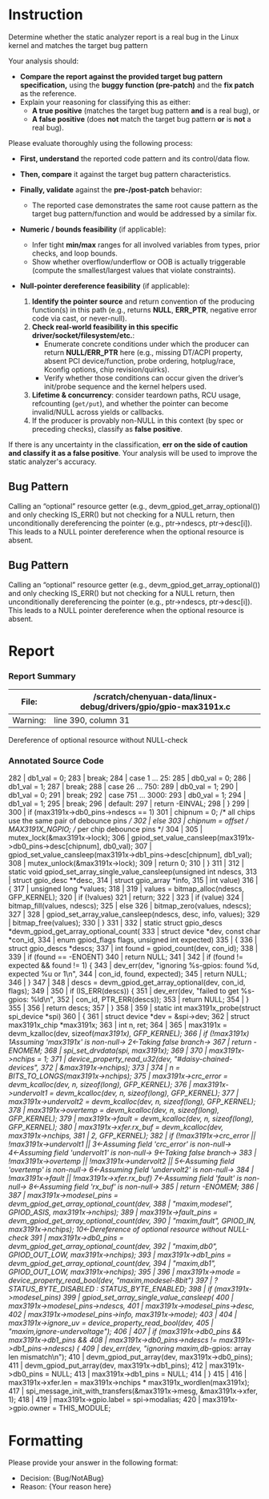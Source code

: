 # Instruction

Determine whether the static analyzer report is a real bug in the Linux kernel and matches the target bug pattern

Your analysis should:
- **Compare the report against the provided target bug pattern specification,** using the **buggy function (pre-patch)** and the **fix patch** as the reference.
- Explain your reasoning for classifying this as either:
  - **A true positive** (matches the target bug pattern **and** is a real bug), or
  - **A false positive** (does **not** match the target bug pattern **or** is **not** a real bug).

Please evaluate thoroughly using the following process:

- **First, understand** the reported code pattern and its control/data flow.
- **Then, compare** it against the target bug pattern characteristics.
- **Finally, validate** against the **pre-/post-patch** behavior:
  - The reported case demonstrates the same root cause pattern as the target bug pattern/function and would be addressed by a similar fix.

- **Numeric / bounds feasibility** (if applicable):
  - Infer tight **min/max** ranges for all involved variables from types, prior checks, and loop bounds.
  - Show whether overflow/underflow or OOB is actually triggerable (compute the smallest/largest values that violate constraints).

- **Null-pointer dereference feasibility** (if applicable):
  1. **Identify the pointer source** and return convention of the producing function(s) in this path (e.g., returns **NULL**, **ERR_PTR**, negative error code via cast, or never-null).
  2. **Check real-world feasibility in this specific driver/socket/filesystem/etc.**:
     - Enumerate concrete conditions under which the producer can return **NULL/ERR_PTR** here (e.g., missing DT/ACPI property, absent PCI device/function, probe ordering, hotplug/race, Kconfig options, chip revision/quirks).
     - Verify whether those conditions can occur given the driver’s init/probe sequence and the kernel helpers used.
  3. **Lifetime & concurrency**: consider teardown paths, RCU usage, refcounting (`get/put`), and whether the pointer can become invalid/NULL across yields or callbacks.
  4. If the producer is provably non-NULL in this context (by spec or preceding checks), classify as **false positive**.

If there is any uncertainty in the classification, **err on the side of caution and classify it as a false positive**. Your analysis will be used to improve the static analyzer's accuracy.

## Bug Pattern

Calling an “optional” resource getter (e.g., devm_gpiod_get_array_optional()) and only checking IS_ERR() but not checking for a NULL return, then unconditionally dereferencing the pointer (e.g., ptr->ndescs, ptr->desc[i]). This leads to a NULL pointer dereference when the optional resource is absent.

## Bug Pattern

Calling an “optional” resource getter (e.g., devm_gpiod_get_array_optional()) and only checking IS_ERR() but not checking for a NULL return, then unconditionally dereferencing the pointer (e.g., ptr->ndescs, ptr->desc[i]). This leads to a NULL pointer dereference when the optional resource is absent.

# Report

### Report Summary

File:| /scratch/chenyuan-data/linux-debug/drivers/gpio/gpio-max3191x.c
---|---
Warning:| line 390, column 31
Dereference of optional resource without NULL-check

### Annotated Source Code


282   | 		db1_val = 0;
283   |  break;
284   |  case 1 ... 25:
285   | 		db0_val = 0;
286   | 		db1_val = 1;
287   |  break;
288   |  case 26 ... 750:
289   | 		db0_val = 1;
290   | 		db1_val = 0;
291   |  break;
292   |  case 751 ... 3000:
293   | 		db0_val = 1;
294   | 		db1_val = 1;
295   |  break;
296   |  default:
297   |  return -EINVAL;
298   | 	}
299   |
300   |  if (max3191x->db0_pins->ndescs == 1)
301   | 		chipnum = 0; /* all chips use the same pair of debounce pins */
302   |  else
303   | 		chipnum = offset / MAX3191X_NGPIO; /* per chip debounce pins */
304   |
305   |  mutex_lock(&max3191x->lock);
306   | 	gpiod_set_value_cansleep(max3191x->db0_pins->desc[chipnum], db0_val);
307   | 	gpiod_set_value_cansleep(max3191x->db1_pins->desc[chipnum], db1_val);
308   | 	mutex_unlock(&max3191x->lock);
309   |  return 0;
310   | }
311   |
312   | static void gpiod_set_array_single_value_cansleep(unsigned int ndescs,
313   |  struct gpio_desc **desc,
314   |  struct gpio_array *info,
315   |  int value)
316   | {
317   |  unsigned long *values;
318   |
319   | 	values = bitmap_alloc(ndescs, GFP_KERNEL);
320   |  if (!values)
321   |  return;
322   |
323   |  if (value)
324   | 		bitmap_fill(values, ndescs);
325   |  else
326   | 		bitmap_zero(values, ndescs);
327   |
328   | 	gpiod_set_array_value_cansleep(ndescs, desc, info, values);
329   | 	bitmap_free(values);
330   | }
331   |
332   | static struct gpio_descs *devm_gpiod_get_array_optional_count(
333   |  struct device *dev, const char *con_id,
334   |  enum gpiod_flags flags, unsigned int expected)
335   | {
336   |  struct gpio_descs *descs;
337   |  int found = gpiod_count(dev, con_id);
338   |
339   |  if (found == -ENOENT)
340   |  return NULL;
341   |
342   |  if (found != expected && found != 1) {
343   |  dev_err(dev, "ignoring %s-gpios: found %d, expected %u or 1\n",
344   |  con_id, found, expected);
345   |  return NULL;
346   | 	}
347   |
348   | 	descs = devm_gpiod_get_array_optional(dev, con_id, flags);
349   |
350   |  if (IS_ERR(descs)) {
351   |  dev_err(dev, "failed to get %s-gpios: %ld\n",
352   |  con_id, PTR_ERR(descs));
353   |  return NULL;
354   | 	}
355   |
356   |  return descs;
357   | }
358   |
359   | static int max3191x_probe(struct spi_device *spi)
360   | {
361   |  struct device *dev = &spi->dev;
362   |  struct max3191x_chip *max3191x;
363   |  int n, ret;
364   |
365   | 	max3191x = devm_kzalloc(dev, sizeof(*max3191x), GFP_KERNEL);
366   |  if (!max3191x)
    1Assuming 'max3191x' is non-null→
    2←Taking false branch→
367   |  return -ENOMEM;
368   |  spi_set_drvdata(spi, max3191x);
369   |
370   | 	max3191x->nchips = 1;
371   | 	device_property_read_u32(dev, "#daisy-chained-devices",
372   | 				 &max3191x->nchips);
373   |
374   | 	n = BITS_TO_LONGS(max3191x->nchips);
375   | 	max3191x->crc_error   = devm_kcalloc(dev, n, sizeof(long), GFP_KERNEL);
376   | 	max3191x->undervolt1  = devm_kcalloc(dev, n, sizeof(long), GFP_KERNEL);
377   | 	max3191x->undervolt2  = devm_kcalloc(dev, n, sizeof(long), GFP_KERNEL);
378   | 	max3191x->overtemp    = devm_kcalloc(dev, n, sizeof(long), GFP_KERNEL);
379   | 	max3191x->fault       = devm_kcalloc(dev, n, sizeof(long), GFP_KERNEL);
380   | 	max3191x->xfer.rx_buf = devm_kcalloc(dev, max3191x->nchips,
381   | 								2, GFP_KERNEL);
382   |  if (!max3191x->crc_error || !max3191x->undervolt1 ||
    3←Assuming field 'crc_error' is non-null→
    4←Assuming field 'undervolt1' is non-null→
    9←Taking false branch→
383   |  !max3191x->overtemp  || !max3191x->undervolt2 ||
    5←Assuming field 'overtemp' is non-null→
    6←Assuming field 'undervolt2' is non-null→
384   |  !max3191x->fault     || !max3191x->xfer.rx_buf)
    7←Assuming field 'fault' is non-null→
    8←Assuming field 'rx_buf' is non-null→
385   |  return -ENOMEM;
386   |
387   |  max3191x->modesel_pins = devm_gpiod_get_array_optional_count(dev,
388   |  "maxim,modesel", GPIOD_ASIS, max3191x->nchips);
389   |  max3191x->fault_pins   = devm_gpiod_get_array_optional_count(dev,
390   |  "maxim,fault", GPIOD_IN, max3191x->nchips);
    10←Dereference of optional resource without NULL-check
391   | 	max3191x->db0_pins     = devm_gpiod_get_array_optional_count(dev,
392   |  "maxim,db0", GPIOD_OUT_LOW, max3191x->nchips);
393   | 	max3191x->db1_pins     = devm_gpiod_get_array_optional_count(dev,
394   |  "maxim,db1", GPIOD_OUT_LOW, max3191x->nchips);
395   |
396   | 	max3191x->mode = device_property_read_bool(dev, "maxim,modesel-8bit")
397   | 				 ? STATUS_BYTE_DISABLED : STATUS_BYTE_ENABLED;
398   |  if (max3191x->modesel_pins)
399   | 		gpiod_set_array_single_value_cansleep(
400   | 				 max3191x->modesel_pins->ndescs,
401   | 				 max3191x->modesel_pins->desc,
402   | 				 max3191x->modesel_pins->info, max3191x->mode);
403   |
404   | 	max3191x->ignore_uv = device_property_read_bool(dev,
405   |  "maxim,ignore-undervoltage");
406   |
407   |  if (max3191x->db0_pins && max3191x->db1_pins &&
408   | 	    max3191x->db0_pins->ndescs != max3191x->db1_pins->ndescs) {
409   |  dev_err(dev, "ignoring maxim,db*-gpios: array len mismatch\n");
410   | 		devm_gpiod_put_array(dev, max3191x->db0_pins);
411   | 		devm_gpiod_put_array(dev, max3191x->db1_pins);
412   | 		max3191x->db0_pins = NULL;
413   | 		max3191x->db1_pins = NULL;
414   | 	}
415   |
416   | 	max3191x->xfer.len = max3191x->nchips * max3191x_wordlen(max3191x);
417   | 	spi_message_init_with_transfers(&max3191x->mesg, &max3191x->xfer, 1);
418   |
419   | 	max3191x->gpio.label = spi->modalias;
420   | 	max3191x->gpio.owner = THIS_MODULE;

# Formatting

Please provide your answer in the following format:

- Decision: {Bug/NotABug}
- Reason: {Your reason here}
